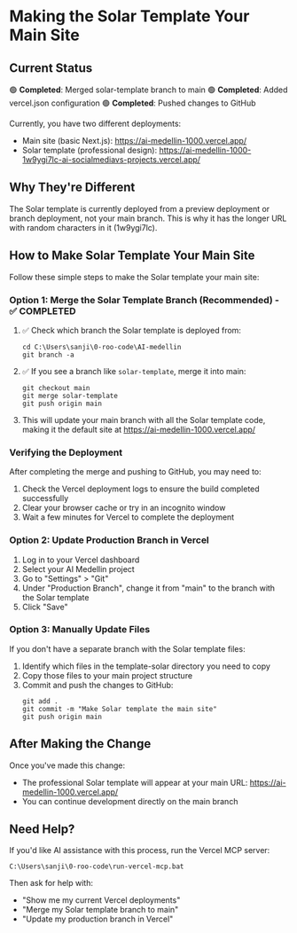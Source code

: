 # Making the Solar Template Your Main Site

## Current Status
🟢 **Completed**: Merged solar-template branch to main
🟢 **Completed**: Added vercel.json configuration
🟢 **Completed**: Pushed changes to GitHub

Currently, you have two different deployments:
- Main site (basic Next.js): https://ai-medellin-1000.vercel.app/
- Solar template (professional design): https://ai-medellin-1000-1w9ygi7lc-ai-socialmediavs-projects.vercel.app/

## Why They're Different

The Solar template is currently deployed from a preview deployment or branch deployment, not your main branch. This is why it has the longer URL with random characters in it (1w9ygi7lc).

## How to Make Solar Template Your Main Site

Follow these simple steps to make the Solar template your main site:

### Option 1: Merge the Solar Template Branch (Recommended) - ✅ COMPLETED

1. ✅ Check which branch the Solar template is deployed from:
   ```
   cd C:\Users\sanji\0-roo-code\AI-medellin
   git branch -a
   ```

2. ✅ If you see a branch like `solar-template`, merge it into main:
   ```
   git checkout main
   git merge solar-template
   git push origin main
   ```

3. This will update your main branch with all the Solar template code, making it the default site at https://ai-medellin-1000.vercel.app/

### Verifying the Deployment

After completing the merge and pushing to GitHub, you may need to:

1. Check the Vercel deployment logs to ensure the build completed successfully
2. Clear your browser cache or try in an incognito window
3. Wait a few minutes for Vercel to complete the deployment

### Option 2: Update Production Branch in Vercel

1. Log in to your Vercel dashboard
2. Select your AI Medellin project
3. Go to "Settings" > "Git"
4. Under "Production Branch", change it from "main" to the branch with the Solar template
5. Click "Save"

### Option 3: Manually Update Files

If you don't have a separate branch with the Solar template files:

1. Identify which files in the template-solar directory you need to copy
2. Copy those files to your main project structure
3. Commit and push the changes to GitHub:
   ```
   git add .
   git commit -m "Make Solar template the main site"
   git push origin main
   ```

## After Making the Change

Once you've made this change:
- The professional Solar template will appear at your main URL: https://ai-medellin-1000.vercel.app/
- You can continue development directly on the main branch

## Need Help?

If you'd like AI assistance with this process, run the Vercel MCP server:
```
C:\Users\sanji\0-roo-code\run-vercel-mcp.bat
```

Then ask for help with:
- "Show me my current Vercel deployments"
- "Merge my Solar template branch to main"
- "Update my production branch in Vercel"